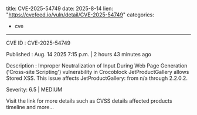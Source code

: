  
title: CVE-2025-54749
date: 2025-8-14
lien: "https://cvefeed.io/vuln/detail/CVE-2025-54749"
categories:
  - cve
---

CVE ID : CVE-2025-54749

Published :  Aug. 14
2025
7:15 p.m. | 2 hours
43 minutes ago

Description : Improper Neutralization of Input During Web Page Generation ('Cross-site Scripting') vulnerability in Crocoblock JetProductGallery allows Stored XSS. This issue affects JetProductGallery: from n/a through 2.2.0.2.

Severity: 6.5 | MEDIUM

Visit the link for more details
such as CVSS details
affected products
timeline
and more...
